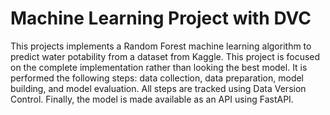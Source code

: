 # Machine Learning Project with DVC
This projects implements a Random Forest machine learning algorithm to predict water potability from a dataset from Kaggle. This project is focused on the complete implementation rather than looking the best model. It is performed the following steps: data collection, data preparation, model building, and model evaluation. All steps are tracked using Data Version Control. Finally, the model is made available as an API using FastAPI.
